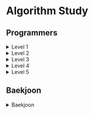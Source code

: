 # Algorithm Study

## Programmers

<details>
<summary>Level 1</summary>
<div markdown="1">
<ul>
<li><a href="https://github.com/choinara0/Algorithm/tree/master/Programmer/Level%201/3%EC%A7%84%EB%B2%95%EB%92%A4%EC%A7%91%EA%B8%B0">3진법 뒤집기</a></li>

<li><a href="https://github.com/choinara0/Algorithm/tree/master/Programmer/Level%201/K%EB%B2%88%EC%A7%B8%EC%88%98">K번째 수</a></li>
<li><a href="https://github.com/choinara0/Algorithm/tree/master/Programmer/Level%201/%5B3%EC%B0%A8%5Dn%EC%A7%84%EC%88%98%EA%B2%8C%EC%9E%84">[3차] n진수게임</a></li>
<li><a href="https://github.com/choinara0/Algorithm/tree/master/Programmer/Level%201/%EA%B0%80%EC%9A%B4%EB%8D%B0%20%EA%B8%80%EC%9E%90%20%EA%B0%80%EC%A0%B8%EC%98%A4%EA%B8%B0">가운데 글자 가져오기</a></li>
<li><a href="https://github.com/choinara0/Algorithm/tree/master/Programmer/Level%201/%EA%B0%99%EC%9D%80%EC%88%AB%EC%9E%90%EB%8A%94%EC%8B%AB%EC%96%B4">같은 숫자는 싫어</a></li>
<li><a href="https://github.com/choinara0/Algorithm/tree/master/Programmer/Level%201/%EB%8B%A4%ED%8A%B8%EA%B2%8C%EC%9E%84">다트 게임</a></li>
<li><a href="https://github.com/choinara0/Algorithm/tree/master/Programmer/Level%201/%EB%91%90%20%EA%B0%9C%20%EB%BD%91%EC%95%84%EC%84%9C%20%EB%8D%94%ED%95%98%EA%B8%B0">두 개 뽑아서 더하기</a></li>
<li><a href="https://github.com/choinara0/Algorithm/tree/master/Programmer/Level%201/%EB%91%90%20%EC%A0%95%EC%88%98%20%EC%82%AC%EC%9D%B4%EC%9D%98%20%ED%95%A9">두 정수 사이의 합</a></li>
<li><a href="https://github.com/choinara0/Algorithm/tree/master/Programmer/Level%201/%EB%A1%9C%EB%98%90%EC%9D%98%EC%B5%9C%EA%B3%A0%EC%88%9C%EC%9C%84%EC%99%80%EC%B5%9C%EC%A0%80%EC%88%9C%EC%9C%84">로또의 최고 순위와 최저 순위</a></li>
<li><a href="https://github.com/choinara0/Algorithm/tree/master/Programmer/Level%201/%EB%AA%A8%EC%9D%98%EA%B3%A0%EC%82%AC">모의고사</a></li>
<li><a href="https://github.com/choinara0/Algorithm/tree/master/Programmer/Level%201/%EB%AC%B8%EC%9E%90%EC%97%B4%20%EB%82%B4%20P%EC%99%80%20Y%EC%9D%98%20%EA%B0%9C%EC%88%98">문자열 내 p와 y의 개수</a></li>
<li><a href="https://github.com/choinara0/Algorithm/tree/master/Programmer/Level%201/%EB%AC%B8%EC%9E%90%EC%97%B4%20%EB%82%B4%EB%A6%BC%EC%B0%A8%EC%88%9C%EC%9C%BC%EB%A1%9C%20%EB%B0%B0%EC%B9%98%ED%95%98%EA%B8%B0">문자열 내림차순으로 배치하기</a></li>
<li><a href="https://github.com/choinara0/Algorithm/tree/master/Programmer/Level%201/%EB%AC%B8%EC%9E%90%EC%97%B4%20%EB%8B%A4%EB%A3%A8%EA%B8%B0%20%EA%B8%B0%EB%B3%B8">문자열 다루기 기본</a></li>
<li><a href="https://github.com/choinara0/Algorithm/tree/master/Programmer/Level%201/%EB%AC%B8%EC%9E%90%EC%97%B4%EC%9D%84%20%EC%A0%95%EC%88%98%EB%A1%9C%20%EB%B0%94%EA%BE%B8%EA%B8%B0">문자열 정수로 바꾸기</a></li>
<li><a href="https://github.com/choinara0/Algorithm/tree/master/Programmer/Level%201/%EB%B9%84%EB%B0%80%EC%A7%80%EB%8F%84">비밀지도</a></li>
<li><a href="https://github.com/choinara0/Algorithm/tree/master/Programmer/Level%201/%EC%84%9C%EC%9A%B8%EC%97%90%EC%84%9C%20%EA%B9%80%EC%84%9C%EB%B0%A9%20%EC%B0%BE%EA%B8%B0">서울에서 김서방 찾기</a></li>
<li><a href="https://github.com/choinara0/Algorithm/tree/master/Programmer/Level%201/%EC%86%8C%EC%88%98%EB%A7%8C%EB%93%A4%EA%B8%B0">소수 만들기</a></li>
<li><a href="https://github.com/choinara0/Algorithm/tree/master/Programmer/Level%201/%EC%86%8C%EC%88%98%EC%B0%BE%EA%B8%B0">소수 찾기 </a></li>
<li><a href="https://github.com/choinara0/Algorithm/tree/master/Programmer/Level%201/%EC%88%98%EB%B0%95%EC%88%98%EB%B0%95%EC%88%98%EB%B0%95%EC%88%98%EB%B0%95%EC%88%98%EB%B0%95%EC%88%98%3F">수박수박수박수박수박수?</a></li>
<li><a href="https://github.com/choinara0/Algorithm/tree/master/Programmer/Level%201/%EC%8B%9C%EC%A0%80%EC%95%94%ED%98%B8">시저암호</a></li>
<li><a href="https://github.com/choinara0/Algorithm/tree/master/Programmer/Level%201/%EC%8B%A0%EA%B7%9C%20%EC%95%84%EC%9D%B4%EB%94%94%20%EC%B6%94%EC%B2%9C">신규 아이디 추천</a></li>
<Li><a href="https://github.com/choinara0/Algorithm/tree/master/Programmer/Level%201/%EC%8B%A4%ED%8C%A8%EC%9C%A8">실패율 </a></Li>
<li><a href="https://github.com/choinara0/Algorithm/tree/master/Programmer/Level%201/%EC%95%BD%EC%88%98%EC%9D%98%20%ED%95%A9">약수의 합 </a></li>
<li><a href="https://github.com/choinara0/Algorithm/tree/master/Programmer/Level%201/%EC%98%88%EC%82%B0">예산 </a></li>
<li><a href="https://github.com/choinara0/Algorithm/tree/master/Programmer/Level%201/%EC%99%84%EC%A3%BC%ED%95%98%EC%A7%80%20%EB%AA%BB%ED%95%9C%20%EC%84%A0%EC%88%98%EB%93%A4">완주하지 못한 선수들 </a></li>
<li><a href="https://github.com/choinara0/Algorithm/tree/master/Programmer/Level%201/%EC%9D%B4%EC%83%81%ED%95%9C%20%EB%AC%B8%EC%9E%90%20%EB%A7%8C%EB%93%A4%EA%B8%B0">이상한 문자 만들기 </a></li>
<li><a href="https://github.com/choinara0/Algorithm/tree/master/Programmer/Level%201/%EC%A0%95%EC%88%98%20%EB%82%B4%EB%A6%BC%EC%B0%A8%EC%88%9C%EC%9C%BC%EB%A1%9C%20%EB%B0%B0%EC%B9%98%ED%95%98%EA%B8%B0">정수 내림차순으로 배치하기</a></li>
<li><a href="https://github.com/choinara0/Algorithm/tree/master/Programmer/Level%201/%EC%A0%95%EC%88%98%20%EC%A0%9C%EA%B3%B1%EA%B7%BC%20%ED%8C%90%EB%B3%84">정수 제곱근 판별 </a></li>
<li><a href="https://github.com/choinara0/Algorithm/tree/master/Programmer/Level%201/%EC%A0%9C%EC%9D%BC%20%EC%9E%91%EC%9D%80%20%EC%88%98%20%EC%A0%9C%EA%B1%B0%ED%95%98%EA%B8%B0">제일 작은 수 제거하기 </a></li>
<li><a href="https://github.com/choinara0/Algorithm/tree/master/Programmer/Level%201/%EC%B2%B4%EC%9C%A1%EB%B3%B5">체육복 </a></li>
<li><a href="https://github.com/choinara0/Algorithm/tree/master/Programmer/Level%201/%EC%B5%9C%EB%8C%80%EA%B3%B5%EC%95%BD%EC%88%98%EC%99%80%20%EC%B5%9C%EC%86%8C%EA%B3%B5%EB%B0%B0%EC%88%98">최대공약수와 최대 공배수 </a></li>
<li><a href="https://github.com/choinara0/Algorithm/tree/master/Programmer/Level%201/%EC%BD%9C%EB%9D%BC%EC%B8%A0%EC%9D%98%20%EC%B6%94%EC%B8%A1">콜라츠의 추측</a></li>
<li><a href="https://github.com/choinara0/Algorithm/tree/master/Programmer/Level%201/%ED%81%AC%EB%A0%88%EC%9D%B8%20%EC%9D%B8%ED%98%95%EB%BD%91%EA%B8%B0%20%EA%B2%8C%EC%9E%84">크레인 인형뽑기 게임 </a></li>
<li><a href="https://github.com/choinara0/Algorithm/tree/master/Programmer/Level%201/%ED%82%A4%ED%8C%A8%EB%93%9C%20%EB%88%84%EB%A5%B4%EA%B8%B0">키패드 누르기 </a></li>
<li><a href="https://github.com/choinara0/Algorithm/tree/master/Programmer/Level%201/%ED%8F%B0%EC%BC%93%EB%AA%AC">폰켓몬 </a></li>
<li><a href="https://github.com/choinara0/Algorithm/tree/master/Programmer/Level%201/%ED%95%98%EC%83%A4%EB%93%9C%20%EC%88%98">하샤드 수 </a></li>
<li><a href="https://github.com/choinara0/Algorithm/tree/master/Programmer/Level%201/%ED%95%B8%EB%93%9C%ED%8F%B0%20%EB%B2%88%ED%98%B8%20%EA%B0%80%EB%A6%AC%EA%B8%B0">핸드폰 번호 가리기 </a></li>
<li><a href="https://github.com/choinara0/Algorithm/tree/master/Programmer/Level%201/%ED%96%89%EB%A0%AC%EC%9D%98%20%EB%8D%A7%EC%85%88">행렬의 덧셈 </a></li>
<li><a href="https://github.com/choinara0/Algorithm/tree/master/Programmer/Level%201/%EC%88%AB%EC%9E%90%20%EB%AC%B8%EC%9E%90%EC%97%B4%EA%B3%BC%20%EC%98%81%EB%8B%A8%EC%96%B4"> 숫자 문자열과 영단어 </a></li>
<li><a href="https://github.com/choinara0/Algorithm/tree/master/Programmer/Level%201/%EB%B6%80%EC%A1%B1%ED%95%9C%20%EA%B8%88%EC%95%A1%20%EA%B3%84%EC%82%B0%ED%95%98%EA%B8%B0"> 부족한 금액 계산하기 </a></li>
<li><a href="https://github.com/choinara0/Algorithm/tree/master/Programmer/Level%201/%EC%83%81%ED%98%B8%20%ED%8F%89%EA%B0%80"> 상호 평가 </a></li>
<li><a href="https://github.com/choinara0/Algorithm/tree/master/Programmer/Level%201/%EC%A7%81%EC%97%85%EA%B5%B0%20%EC%B6%94%EC%B2%9C%ED%95%98%EA%B8%B0"> 직업군 추천하기 </a></li>
<li><a href="https://github.com/choinara0/Algorithm/blob/master/Programmer/Level%201/%EB%B3%B5%EC%84%9C%20%EC%A0%95%EB%A0%AC%ED%95%98%EA%B8%B0/%EB%B3%B5%EC%84%9C%20%EC%A0%95%EB%A0%AC%ED%95%98%EA%B8%B0.py"> 복서 정렬하기 </a></li>
<li><a href="https://github.com/choinara0/Algorithm/tree/master/Programmer/Level%201/%EC%97%86%EB%8A%94%20%EC%88%AB%EC%9E%90%20%EB%8D%94%ED%95%98%EA%B8%B0"> 없는 숫자 더하기 </a></li>


</ul>
</div>
</details>
<details>
<summary>Level 2</summary>
<div markdown="1">
<ul>
<li><a href="https://github.com/choinara0/Algorithm/tree/master/Programmer/Level%202/124%20%EB%82%98%EB%9D%BC%EC%9D%98%20%EC%88%AB%EC%9E%90">124 나라의 숫자</a></li>
<li><a href="https://github.com/choinara0/Algorithm/tree/master/Programmer/Level%202/2%EA%B0%9C%20%EC%9D%B4%ED%95%98%EB%A1%9C%20%EB%8B%A4%EB%A5%B8%20%EB%B9%84%ED%8A%B8%20-%20%EC%98%A4%EB%8B%B5">2개 이하로 다른 비트 </a></li>
<li><a href="https://github.com/choinara0/Algorithm/tree/master/Programmer/Level%202/H-Index">H-Index </a></li>
<li><a href="https://github.com/choinara0/Algorithm/tree/master/Programmer/Level%202/JadenCase%20%EB%AC%B8%EC%9E%90%EC%97%B4%20%EB%A7%8C%EB%93%A4%EA%B8%B0">JadenCase 문자열 만들기 </a></li>
<li><a href="https://github.com/choinara0/Algorithm/tree/master/Programmer/Level%202/N%EA%B0%9C%EC%9D%98%20%EC%B5%9C%EC%86%8C%EA%B3%B5%EB%B0%B0%EC%88%98">N개의 최소공배수 </a></li>
<li><a href="https://github.com/choinara0/Algorithm/tree/master/Programmer/Level%202/%EA%B0%80%EC%9E%A5%20%ED%81%B0%20%EC%88%98">가장 큰 수 </a></li>
<li><a href="https://github.com/choinara0/Algorithm/tree/master/Programmer/Level%202/%EA%B0%80%EC%9E%A5%20%ED%81%B0%20%EC%A0%95%EC%82%AC%EA%B0%81%ED%98%95%20%EC%B0%BE%EA%B8%B0">가장 큰 정사각형 찾기 </a></li>
<li><a href="https://github.com/choinara0/Algorithm/tree/master/Programmer/Level%202/%EA%B8%B0%EB%8A%A5%EA%B0%9C%EB%B0%9C">기능 개발</a></li>
<li><a href="https://github.com/choinara0/Algorithm/tree/master/Programmer/Level%202/%EB%8B%A4%EB%A6%AC%EB%A5%BC%20%EC%A7%80%EB%82%98%EB%8A%94%20%ED%8A%B8%EB%9F%AD">다리를 지나는 트럭 </a></li>
<li><a href="https://github.com/choinara0/Algorithm/tree/master/Programmer/Level%202/%EB%8B%A4%EC%9D%8C%20%ED%81%B0%20%EC%88%AB%EC%9E%90">다음 큰 숫자 </a></li>
<li><a href="https://github.com/choinara0/Algorithm/tree/master/Programmer/Level%202/%EB%8D%94%20%EB%A7%B5%EA%B2%8C">더 맵게 </a></li>
<li><a href="https://github.com/choinara0/Algorithm/tree/master/Programmer/Level%202/%EB%AC%B8%EC%9E%90%EC%97%B4%20%EC%95%95%EC%B6%95">문자열 압축 </a></li>
<li><a href="https://github.com/choinara0/Algorithm/tree/master/Programmer/Level%202/%EB%B0%A9%EA%B8%88%EA%B7%B8%EA%B3%A1">방금그곡 </a></li>
<li><a href="https://github.com/choinara0/Algorithm/tree/master/Programmer/Level%202/%EB%B0%B0%EC%83%81%20%EB%B9%84%EC%9A%A9%20%EC%B5%9C%EC%86%8C%ED%99%94">배상 비용 최소화 </a></li>
<li><a href="https://github.com/choinara0/Algorithm/tree/master/Programmer/Level%202/%EC%82%BC%EA%B0%81%EB%8B%AC%ED%8C%BD%EC%9D%B4">삼각달팽이 </a></li>
<li><a href="https://github.com/choinara0/Algorithm/tree/master/Programmer/Level%202/%EC%86%8C%EC%88%98%20%EC%B0%BE%EA%B8%B0">소수 찾기 </a></li>
<li><a href="https://github.com/choinara0/Algorithm/tree/master/Programmer/Level%202/%EC%88%AB%EC%9E%90%EC%9D%98%20%ED%91%9C%ED%98%84"> 숫자의 표현 </a></li>
<li><a href="https://github.com/choinara0/Algorithm/tree/master/Programmer/Level%202/%EC%8A%A4%ED%82%AC%ED%8A%B8%EB%A6%AC">스킬트리 </a></li>
<li><a href="https://github.com/choinara0/Algorithm/tree/master/Programmer/Level%202/%EC%95%BD%EC%88%98%EC%9D%98%20%EA%B0%9C%EC%88%98%EC%99%80%20%EB%8D%A7%EC%85%88">약수의 개수와 덧셈 </a></li>
<li><a href="https://github.com/choinara0/Algorithm/tree/master/Programmer/Level%202/%EC%98%81%EC%96%B4%20%EB%81%9D%EB%A7%90%EC%9E%87%EA%B8%B0">영어 끝말잇기 </a></li>
<li><a href="https://github.com/choinara0/Algorithm/tree/master/Programmer/Level%202/%EC%98%88%EC%83%81%20%EB%8C%80%EC%A7%84%ED%91%9C">예상 대진표 </a></li>
<li><a href="https://github.com/choinara0/Algorithm/tree/master/Programmer/Level%202/%EC%98%A4%ED%94%88%EC%B1%84%ED%8C%85%EB%B0%A9"> 오픈 채팅방 </a></li>
<li><a href="https://github.com/choinara0/Algorithm/tree/master/Programmer/Level%202/%EC%98%AC%EB%B0%94%EB%A5%B8%20%EA%B4%84%ED%98%B8">올바른 괄호 </a></li>
<li><a href="https://github.com/choinara0/Algorithm/tree/master/Programmer/Level%202/%EC%9D%B4%EC%A7%84%20%EB%B3%80%ED%99%98%20%EB%B0%98%EB%B3%B5%ED%95%98%EA%B8%B0">이진 변환 반복하기 </a></li>
<li><a href="https://github.com/choinara0/Algorithm/tree/master/Programmer/Level%202/%EC%A0%84%ED%99%94%EB%B2%88%ED%98%B8%20%EB%AA%A9%EB%A1%9D"> 전화번호 목록 </a></li>
<li><a href="https://github.com/choinara0/Algorithm/tree/master/Programmer/Level%202/%EC%A3%BC%EC%8B%9D%EA%B0%80%EA%B2%A9">주식가격</a></li>
<li><a href="https://github.com/choinara0/Algorithm/tree/master/Programmer/Level%202/%EC%A7%9D%EC%A7%80%EC%96%B4%EC%A0%9C%EA%B1%B0%ED%95%98%EA%B8%B0">짝지어 제거하기 </a></li>
<li><a href="https://github.com/choinara0/Algorithm/tree/master/Programmer/Level%202/%EC%B5%9C%EC%86%9F%EA%B0%92%EB%A7%8C%EB%93%A4%EA%B8%B0">최솟값만들기 </a></li>
<li><a href="https://github.com/choinara0/Algorithm/tree/master/Programmer/Level%202/%EC%B9%B4%ED%8E%AB">카펫 </a></li>
<li><a href="https://github.com/choinara0/Algorithm/tree/master/Programmer/Level%202/%EC%BF%BC%EB%93%9C%EC%95%95%EC%B6%95%20%ED%9B%84%20%EA%B0%9C%EC%88%98%20%EC%84%B8%EA%B8%B0-%20%EC%8B%A4%ED%8C%A8">쿼드압축 후 개수 세기 - 실패 </a></li>
<li><a href="https://github.com/choinara0/Algorithm/tree/master/Programmer/Level%202/%ED%83%80%EC%BC%93%EB%84%98%EB%B2%84"> 타켓넘버 </a></li>
<li><a href="https://github.com/choinara0/Algorithm/tree/master/Programmer/Level%202/%ED%8A%9C%ED%94%8C">튜플 </a></li>
<li><a href="https://github.com/choinara0/Algorithm/tree/master/Programmer/Level%202/%ED%94%84%EB%A6%B0%ED%84%B0">프린터 </a></li>
<li><a href="https://github.com/choinara0/Algorithm/tree/master/Programmer/Level%202/%ED%9A%8C%EC%82%AC%20%EC%88%AB%EC%9E%90%20%EA%B2%8C%EC%9E%84">회사 숫자 게임 </a></li>
<li><a href="https://github.com/choinara0/Algorithm/tree/master/Programmer/Level%202/%5B1%EC%B0%A8%5D%20%EC%BA%90%EC%8B%9C"> [1차] 캐시 </a></li>
<li><a href="https://github.com/choinara0/Algorithm/tree/master/Programmer/Level%202/%ED%81%B0%20%EC%88%98%20%EB%A7%8C%EB%93%A4%EA%B8%B0"> 큰 수 만들기 </a></li>
<li><a href="https://github.com/choinara0/Algorithm/tree/master/Programmer/Level%202/%EC%A0%90%ED%94%84%EC%99%80%20%EC%88%9C%EA%B0%84%EC%9D%B4%EB%8F%99"> 점프와 순간이동 </a></li>
<li><a href="https://github.com/choinara0/Algorithm/tree/master/Programmer/Level%202/%EA%B5%AC%EB%A9%8D%EB%B3%B4%ED%8A%B8"> 구멍 보트 </a></li>
<li><a href="https://github.com/choinara0/Algorithm/tree/master/Programmer/Level%202/%EB%95%85%EB%94%B0%EB%A8%B9%EA%B8%B0"> 땅따먹기 </a></li>
<li><a href="https://github.com/choinara0/Algorithm/tree/master/Programmer/Level%202/%EC%9C%84%EC%9E%A5"> 위장 </a></li>
<li><a href="https://github.com/choinara0/Algorithm/tree/master/Programmer/Level%202/%EA%B0%80%EC%9E%A5%20%ED%81%B0%20%EC%A0%95%EC%82%AC%EA%B0%81%ED%98%95%20%EC%B0%BE%EA%B8%B0"> 가장 큰 정사각형 찾기 "</a></li>
<li><a href="https://github.com/choinara0/Algorithm/tree/master/Programmer/Level%202/%EC%88%9C%EC%9C%84%20%EA%B2%80%EC%83%89"> 순위 검색 </a></li>
<li><a href="https://github.com/choinara0/Algorithm/tree/master/Programmer/Level%202/%ED%8C%8C%EC%9D%BC%EB%AA%85%20%EC%A0%95%EB%A0%AC"> 파일명 정렬 </a></li>
<li><a href="https://github.com/choinara0/Algorithm/tree/master/Programmer/Level%202/%EA%B4%84%ED%98%B8%20%ED%9A%8C%EC%A0%84%ED%95%98%EA%B8%B0"> 괄호 회전하기 </a></li>
<li><a href="https://github.com/choinara0/Algorithm/tree/master/Programmer/Level%202/%EA%B4%84%ED%98%B8%20%EB%B3%80%ED%99%98">괄호 변환 </a></li>
<li><a href="https://github.com/choinara0/Algorithm/tree/master/Programmer/Level%202/%EB%A9%94%EB%89%B4%20%EB%A6%AC%EB%89%B4%EC%96%BC"> 메뉴 리뉴얼 </a></li>
<li><a href="https://github.com/choinara0/Algorithm/tree/master/Programmer/Level%202/N%EC%A7%84%EC%88%98%20%EA%B2%8C%EC%9E%84"> N진수 게임 </a></li>
<li><a href="https://github.com/choinara0/Algorithm/tree/master/Programmer/Level%202/%EB%89%B4%EC%8A%A4%20%ED%81%B4%EB%9F%AC%EC%8A%A4%ED%84%B0%EB%A7%81"> 뉴스 클러스터링 </a></li>
<li><a href="https://github.com/choinara0/Algorithm/tree/master/Programmer/Level%202/%EB%A9%80%EC%A9%A1%ED%95%9C%20%EC%82%AC%EA%B0%81%ED%98%95"> 멀쩡한 사각형 </a></li>
<li><a href="https://github.com/choinara0/Algorithm/tree/master/Programmer/Level%202/%ED%96%89%EB%A0%AC%EC%9D%98%20%EA%B3%B1%EC%85%88"> 행렬의 곱셈 </a></li>
<li><a href="https://github.com/choinara0/Algorithm/tree/master/Programmer/Level%202/%EC%95%95%EC%B6%95"> 압축 </a></li>
<li><a href="https://github.com/choinara0/Algorithm/tree/master/Programmer/Level%202/%EC%88%98%EC%8B%9D%20%EC%B5%9C%EB%8C%80%ED%99%94"> 수식 최대화 </a></li>
<li><a href="https://github.com/choinara0/Algorithm/tree/master/Programmer/Level%202/%EB%AA%A8%EC%9D%8C%20%EC%82%AC%EC%A0%84"> 모음 사전 </a></li>
<li><a href="https://github.com/choinara0/Algorithm/tree/master/Programmer/Level%202/%EC%9E%85%EC%8B%A4%20%ED%87%B4%EC%8B%A4"> 입실 퇴실 </a></li>

</ul>
</div>
</details>
<details>
<summary>Level 3</summary>
<div markdown="1">
<ul>
<li><a href="https://github.com/choinara0/Algorithm/tree/master/Programmer/Level%203/%EB%84%A4%ED%8A%B8%EC%9B%8C%ED%81%AC"> 네트워크 </a></li>
<li><a href="https://github.com/choinara0/Algorithm/tree/master/Programmer/Level%203/%EB%8B%A8%EC%96%B4%20%EB%B3%80%ED%99%98"> 단어 변환 </a></li>
<li><a href="https://github.com/choinara0/Algorithm/tree/master/Programmer/Level%203/%EC%97%AC%ED%96%89%EA%B2%BD%EB%A1%9C"> 여행경로 </a></li>
</ul>
</div>
</details>
<details>
<summary>Level 4</summary>
<div markdown="1">

</div>
</details>
<details>
<summary>Level 5</summary>
<div markdown="1">

</div>
</details>


## Baekjoon

<details>
<summary>Baekjoon </summary>
<div markdown="1">
<ul>

<li><a href="https://github.com/choinara0/Algorithm/tree/master/Baekjoon/Graph%20Algorithm/DFS%EC%99%80%20BFS"> 1260번 - DFS와 BFS</a></li>
<li><a href="https://github.com/choinara0/Algorithm/tree/master/Baekjoon/Graph%20Algorithm/%ED%97%8C%EB%82%B4%EA%B8%B0%EB%8A%94%20%EC%B9%9C%EA%B5%AC%EA%B0%80%20%ED%95%84%EC%9A%94%ED%95%B4"> 21736번 - 헌내기는 친구가 필요해 </a></li>
<li><a href="https://github.com/choinara0/Algorithm/tree/master/Baekjoon/Graph%20Algorithm/%EB%B0%94%EC%9D%B4%EB%9F%AC%EC%8A%A4"> 2606번 - 바이러스 </a></li>
<li><a href="https://github.com/choinara0/Algorithm/tree/master/Baekjoon/Graph%20Algorithm/%EC%97%B0%EA%B2%B0%20%EC%9A%94%EC%86%8C%EC%9D%98%20%EA%B0%9C%EC%88%98"> 11724번 - 연결 요소의 개수 </a></li>
<li><a href="https://github.com/choinara0/Algorithm/tree/master/Baekjoon/Graph%20Algorithm/%EC%9C%A0%EA%B8%B0%EB%86%8D%20%EB%B0%B0%EC%B6%94"> 1012번 - 유기농 배추 </a></li>
<li><a href="https://github.com/choinara0/Algorithm/tree/master/Baekjoon/Graph%20Algorithm/%EC%84%AC%EC%9D%98%20%EA%B0%9C%EC%88%98"> 4963번 - 섬의 개수 </a></li>
<li><a href="https://github.com/choinara0/Algorithm/tree/master/Baekjoon/Graph%20Algorithm/%EC%95%88%EC%A0%84%20%EC%98%81%EC%97%AD"> 2468번 - 안전 영역 </a></li>
<li><a href="https://github.com/choinara0/Algorithm/tree/master/Baekjoon/Graph%20Algorithm/%EC%98%81%EC%83%81%20%EC%B2%98%EB%A6%AC"> 21938번 - 영상 처리 </a></li>
<li><a href="https://github.com/choinara0/Algorithm/tree/master/Baekjoon/Graph%20Algorithm/%EB%84%88%EA%B5%AC%EB%A6%AC%20%EA%B5%AC%EA%B5%AC"> 18126번 - 너구리 구구 </a></li>
<li><a href="https://github.com/choinara0/Algorithm/tree/master/Baekjoon/Greedy%20Algorithm"> 2839번 - 설탕 배달 </a></li>
<li><a href="https://github.com/choinara0/Algorithm/tree/master/Baekjoon/Dynamic%20Programming/1%EB%A1%9C%20%EB%A7%8C%EB%93%A4%EA%B8%B0"> 1463번 - 1로 만들기 </a></li>
<li><a href="https://github.com/choinara0/Algorithm/tree/master/Baekjoon/Dynamic%20Programming/1%2C%202%2C%203%20%EB%8D%94%ED%95%98%EA%B8%B0"> 9095번 - 1, 2, 3 더하기 </a></li>
<li><a href="https://github.com/choinara0/Algorithm/tree/master/Baekjoon/Dynamic%20Programming/%ED%94%BC%EB%B3%B4%EB%82%98%EC%B9%98%20%ED%95%A8%EC%88%98"> 1003번 - 피보나치 함수 </a></li>
<li><a href="https://github.com/choinara0/Algorithm/tree/master/Baekjoon/Graph%20Algorithm/%EC%88%A8%EB%B0%94%EA%BC%AD%EC%A7%88"> 1697번 - 숨바꼭질 </a></li>
<li><a href="https://github.com/choinara0/Algorithm/tree/master/Baekjoon/Graph%20Algorithm/%ED%86%A0%EB%A7%88%ED%86%A0"> 7576번 - 토마토 </a></li>
<li><a href="https://github.com/choinara0/Algorithm/tree/master/Baekjoon/Graph%20Algorithm/%EB%82%98%EC%9D%B4%ED%8A%B8%EC%9D%98%20%EC%9D%B4%EB%8F%99"> 7562번 - 나이트의 이동 </a></li>
<li><a href="https://github.com/choinara0/Algorithm/tree/master/Baekjoon/Graph%20Algorithm/%EB%AF%B8%EB%A1%9C%20%ED%83%90%EC%83%89"> 2178번 - 미로 탐색 </a></li>
<li><a href="https://github.com/choinara0/Algorithm/tree/master/Baekjoon/Graph%20Algorithm/%EB%8B%A8%EC%A7%80%EB%B2%88%ED%98%B8%EB%B6%99%EC%9D%B4%EA%B8%B0"> 2667번 - 단지번호붙이기g</a></li>
<li><a href="https://github.com/choinara0/Algorithm/tree/master/Baekjoon/Graph%20Algorithm/%EC%96%91"> 3184번 - 양 </a></li>
<li><a href="https://github.com/choinara0/Algorithm/tree/master/Baekjoon/Graph%20Algorithm/%EC%97%B0%EA%B5%AC%EC%86%8C"> 14502번 - 연구소 </a></li>
<li><a href="https://github.com/choinara0/Algorithm/tree/master/Baekjoon/Graph%20Algorithm/1753%EB%B2%88%20-%20%EC%B5%9C%EB%8B%A8%EA%B2%BD%EB%A1%9C"> 1753번 - 최단경로 </a></li>
<li><a href="https://github.com/choinara0/Algorithm/tree/master/Baekjoon/Graph%20Algorithm/7579%EB%B2%88%20-%20%ED%86%A0%EB%A7%88%ED%86%A0"> 7569번 - 토마토 </a></li>
<li><a href="https://github.com/choinara0/Algorithm/tree/master/Baekjoon/Graph%20Algorithm/13565%EB%B2%88%20-%20%EC%B9%A8%ED%88%AC"> 13565번 - 침투 </a></li>
<li><a href="https://github.com/choinara0/Algorithm/tree/master/Baekjoon/Graph%20Algorithm/10026%EB%B2%88%20-%20%EC%A0%81%EB%A1%9D%EC%83%89%EC%95%BD"> 10062번 - 적록색약 </a></li>
<li><a href="https://github.com/choinara0/Algorithm/tree/master/Baekjoon/Graph%20Algorithm/1987%EB%B2%88%20-%20%EC%95%8C%ED%8C%8C%EB%B2%B3"> 1987번 - 알파벳 </a></li>
<li><a href="https://github.com/choinara0/Algorithm/tree/master/Baekjoon/Graph%20Algorithm/2206%EB%B2%88%20-%20%EB%B2%BD%20%EB%B6%80%EC%88%98%EA%B3%A0%20%EC%9D%B4%EB%8F%99%ED%95%98%EA%B8%B0"> 2206번 - 벽 부수고 이동하기 </a></li>
<li><a href="https://github.com/choinara0/Algorithm/tree/master/Baekjoon/Graph%20Algorithm/1520%EB%B2%88%20-%20%EB%82%B4%EB%A6%AC%EB%A7%89%EA%B8%B8"> 1520번 - 내리막길 </a></li>
<li><a href="https://github.com/choinara0/Algorithm/tree/master/Baekjoon/BruteForce%20Algorithm/2503%EB%B2%88%20-%20%EC%88%AB%EC%9E%90%20%EC%95%BC%EA%B5%AC"> 2503번 - 숫자 야구 </a></li>
<li><a href="https://github.com/choinara0/Algorithm/tree/master/Baekjoon/BruteForce%20Algorithm/14501%EB%B2%88%20-%20%ED%87%B4%EC%82%AC"> 14501번 - 퇴사 </a></li>
<li><a href="https://github.com/choinara0/Algorithm/tree/master/Baekjoon/BruteForce%20Algorithm/2798%EB%B2%88%20-%20%EB%B8%94%EB%9E%99%EC%9E%AD"> 2798번 - 블랙잭 </a></li>
<li><a href="https://github.com/choinara0/Algorithm/tree/master/Baekjoon/BruteForce%20Algorithm/2309%EB%B2%88%20-%20%EC%9D%BC%EA%B3%B1%20%EB%82%9C%EC%9F%81%EC%9D%B4"> 2309번 - 일곱 난쟁이 </a></li>
<li><a href="https://github.com/choinara0/Algorithm/tree/master/Baekjoon/BruteForce%20Algorithm/7568%EB%B2%88%20-%20%EB%8D%A9%EC%B9%98"> 7568번 - 덩치 </a></li>
<li><a href="https://github.com/choinara0/Algorithm/tree/master/Baekjoon/BruteForce%20Algorithm/1436%EB%B2%88%20-%20%EC%98%81%ED%99%94%EA%B0%90%EB%8F%85%20%EC%88%8C"> 1436번 - 영화감독 숌 </a></li>
<li><a href="https://github.com/choinara0/Algorithm/tree/master/Baekjoon/BruteForce%20Algorithm/10974%EB%B2%88%20-%20%EB%AA%A8%EB%93%A0%20%EC%88%9C%EC%97%B4"> 10974번 - 모든 순열 </a></li>
<li><a href="https://github.com/choinara0/Algorithm/tree/master/Baekjoon/BruteForce%20Algorithm/10819%EB%B2%88%20-%20%EC%B0%A8%EC%9D%B4%EB%A5%BC%20%EC%B5%9C%EB%8C%80%EB%A1%9C"> 10819번 - 차이를 최대로 </a></li>
<li><a href="https://github.com/choinara0/Algorithm/tree/master/Baekjoon/BruteForce%20Algorithm/9663%EB%B2%88%20-%20N-Queen"> 9663번 - N-Queen </a></li>
<li><a href="https://github.com/choinara0/Algorithm/tree/master/Baekjoon/BruteForce%20Algorithm/10971%EB%B2%88%20-%20%EC%99%B8%ED%8C%90%EC%9B%90%20%EC%88%9C%ED%9A%8C%202"> 10981번 - 외판원 순회 2</a></li>
<li><a href="https://github.com/choinara0/Algorithm/tree/master/Baekjoon/Graph%20Algorithm/3055%EB%B2%88%20-%20%ED%83%88%EC%B6%9C"> 3055번 - 탈출 </a></li>
<li><a href="https://github.com/choinara0/Algorithm/tree/master/Baekjoon/Graph%20Algorithm/16234%EB%B2%88%20-%20%EC%9D%B8%EA%B5%AC%20%EC%9D%B4%EB%8F%99"> 16234번 - 인구 이동 </a></li>
<li><a href="https://github.com/choinara0/Algorithm/tree/master/Baekjoon/BackTracking/15649%EB%B2%88%20-%20N%EA%B3%BC%20M(1)"> 15649번 - N과 M(1) </a></li>
<li><a href="https://github.com/choinara0/Algorithm/tree/master/Baekjoon/BackTracking/15650%EB%B2%88%20-%20N%EA%B3%BC%20M(2)"> 15650번 - N과 M(2) </a></li>
<li><a href="https://github.com/choinara0/Algorithm/tree/master/Baekjoon/BackTracking/15651%EB%B2%88%20-%20N%EA%B3%BC%20M(3)"> 15651번 - N과 M(3) </a></li>
<li><a href="https://github.com/choinara0/Algorithm/tree/master/Baekjoon/BackTracking/15652%EB%B2%88%20-%20N%EA%B3%BC%20M(4)"> 15652번 - N과 M(4) </a></li>
<li><a href="https://github.com/choinara0/Algorithm/tree/master/Baekjoon/BackTracking/15653%EB%B2%88%20-%20N%EA%B3%BC%20M(5)"> 15654번 - N과 M(5) </a></li>
<li><a href="https://github.com/choinara0/Algorithm/tree/master/Baekjoon/BackTracking/15655%EB%B2%88%20-%20N%EA%B3%BC%20M(6)"> 15655번 - N과 M(6) </a></li>
<li><a href="https://github.com/choinara0/Algorithm/tree/master/Baekjoon/BackTracking/15656%EB%B2%88%20-%20N%EA%B3%BC%20M(7)"> 15656번 - N과 M(7) </a></li>
<li><a href="https://github.com/choinara0/Algorithm/tree/master/Baekjoon/BackTracking/15657%EB%B2%88%20-%20N%EA%B3%BC%20M(8)"> 15657번 - N과 M(8) </a></li>
<li><a href="https://github.com/choinara0/Algorithm/tree/master/Baekjoon/BackTracking/15663%EB%B2%88%20-%20N%EA%B3%BC%20M(9)"> 15663번 - N과 M(9) </a></li>
<li><a href="https://github.com/choinara0/Algorithm/tree/master/Baekjoon/BackTracking/15664%EB%B2%88%20-%20N%EA%B3%BC%20M(10)"> 15664번 - N과 M(10) </a></li>
<li><a href="https://github.com/choinara0/Algorithm/tree/master/Baekjoon/BackTracking/15664%EB%B2%88%20-%20N%EA%B3%BC%20M(10)"> 15665번 - N과 M(11) </a></li>
<li><a href="https://github.com/choinara0/Algorithm/tree/master/Baekjoon/BackTracking/15664%EB%B2%88%20-%20N%EA%B3%BC%20M(10)"> 15666번 - N과 M(12) </a></li>
<li><a href="https://github.com/choinara0/Algorithm/tree/master/Baekjoon/BackTracking/6603%EB%B2%88%20-%20%EB%A1%9C%EB%98%90"> 6603번 - 로또 </a></li>
<li><a href="https://github.com/choinara0/Algorithm/tree/master/Baekjoon/BackTracking/14889%EB%B2%88%20-%20%EC%8A%A4%ED%83%80%ED%8A%B8%EC%99%80%20%EB%A7%81%ED%81%AC"> 14889번 - 스타트와 링크 </a></li>
<li><a href="https://github.com/choinara0/Algorithm/tree/master/Baekjoon/BackTracking/2529%EB%B2%88%20-%20%EB%B6%80%EB%93%B1%ED%98%B8"> 2529번 - 부등호 </a></li>
<li><a href="https://github.com/choinara0/Algorithm/tree/master/Baekjoon/BackTracking/14888%EB%B2%88%20-%20%EC%97%B0%EC%82%B0%EC%9E%90%20%EB%81%BC%EC%9B%8C%EB%84%A3%EA%B8%B0"> 14888번 - 연산자 끼워넣기 </a></li>
<li><a href="https://github.com/choinara0/Algorithm/tree/master/Baekjoon/BackTracking/1062%EB%B2%88%20-%20%EA%B0%80%EB%A5%B4%EC%B9%A8"> 1062번 - 가르침 </a></li>
<li><a href="https://github.com/choinara0/Algorithm/tree/master/Baekjoon/BackTracking/2580%EB%B2%88%20-%20%EC%8A%A4%EB%8F%84%EC%BF%A0"> 2580번 - 스도쿠 </a></li>
<li><a href="https://github.com/choinara0/Algorithm/tree/master/Baekjoon/BackTracking/2023%EB%B2%88%20-%20%EC%8B%A0%EA%B8%B0%ED%95%9C%20%EC%86%8C%EC%88%98"> 2023번 - 신기한 소수 </a></li>
<li><a href="https://github.com/choinara0/Algorithm/tree/master/Baekjoon/BackTracking/1038%EB%B2%88%20-%20%EA%B0%90%EC%86%8C%ED%95%98%EB%8A%94%20%EC%88%98"> 1038번 - 감소하는 수 </a></li>
<li><a href="https://github.com/choinara0/Algorithm/tree/master/Baekjoon/Dynamic%20Programming/2579%EB%B2%88%20-%20%EA%B3%84%EB%8B%A8%20%EC%98%A4%EB%A5%B4%EA%B8%B0"> 2579번 - 계단 오르기 </a></li>
<li><a href="https://github.com/choinara0/Algorithm/tree/master/Baekjoon/Dynamic%20Programming/1149%EB%B2%88%20-%20RGB%EA%B1%B0%EB%A6%AC%20"> 1149번 - RGB거리 </a></li>
<li><a href="https://github.com/choinara0/Algorithm/tree/master/Baekjoon/Dynamic%20Programming/1932%EB%B2%88%20-%20%EC%A0%95%EC%88%98%20%EC%82%BC%EA%B0%81%ED%98%95"> 1932번 - 정수 삼각형 </a></li>
<li><a href="https://github.com/choinara0/Algorithm/tree/master/Baekjoon/Dynamic%20Programming/2156%EB%B2%88%20-%20%ED%8F%AC%EB%8F%84%EC%A3%BC%20%EC%8B%9C%EC%8B%9D"> 2156번 - 포도주 시식 </a></li>
<li><a href="https://github.com/choinara0/Algorithm/tree/master/Baekjoon/Dynamic%20Programming/11057%EB%B2%88%20-%20%EC%98%A4%EB%A5%B4%EB%A7%89%20%EC%88%98"> 11057번 - 오르막 수 </a></li>
<li><a href="https://github.com/choinara0/Algorithm/tree/master/Baekjoon/Dynamic%20Programming/10844%EB%B2%88%20-%20%EC%89%AC%EC%9A%B4%20%EA%B3%84%EB%8B%A8%20%EC%88%98"> 11084번 - 쉬운 계단 수 </a></li>
<li><a href="https://github.com/choinara0/Algorithm/tree/master/Baekjoon/Dynamic%20Programming/11053%EB%B2%88%20-%20%EA%B0%80%EC%9E%A5%20%EA%B8%B4%20%EC%A6%9D%EA%B0%80%ED%95%98%EB%8A%94%20%EB%B6%80%EB%B6%84%20%EC%88%98%EC%97%B4"> 11053번 - 가장 긴 증가하는 부분 수열 </a></li>
<li><a href="https://github.com/choinara0/Algorithm/tree/master/Baekjoon/Dynamic%20Programming/1912%EB%B2%88%20-%20%EC%97%B0%EC%86%8D%ED%95%A9"> 1912번 - 연속합 </a></li>
<li><a href="https://github.com/choinara0/Algorithm/tree/master/Baekjoon/Dynamic%20Programming/11055%EB%B2%88%20-%20%EA%B0%80%EC%9E%A5%20%ED%81%B0%20%EC%A6%9D%EA%B0%80%20%EB%B6%80%EB%B6%84%20%EC%88%98%EC%97%B4"> 11055번 - 가장 큰 증가 부분 수열 </a></li>
<li><a href="https://github.com/choinara0/Algorithm/tree/master/Baekjoon/Dynamic%20Programming/11722%EB%B2%88%20-%20%EA%B0%80%EC%9E%A5%20%EA%B8%B4%20%EA%B0%90%EC%86%8C%ED%95%98%EB%8A%94%20%EB%B6%80%EB%B6%84%20%EC%88%98%EC%97%B4"> 11722번 - 가장 긴 감소하는 부분 수열 </a></li>
<li><a href="https://github.com/choinara0/Algorithm/tree/master/Baekjoon/PriorityQueue/1927%EB%B2%88%20-%20%EC%B5%9C%EC%86%8C%20%ED%9E%99"> 1927번 - 최소 힙 </a></li>
<li><a href="https://github.com/choinara0/Algorithm/tree/master/Baekjoon/PriorityQueue/11279%EB%B2%88%20-%20%EC%B5%9C%EB%8C%80%ED%9E%99"> 11279번 - 최대 힙 </a></li>
<li><a href="https://github.com/choinara0/Algorithm/tree/master/Baekjoon/PriorityQueue/11286%EB%B2%88%20-%20%EC%A0%88%EB%8C%80%EA%B0%92%20%ED%9E%99"> 11286번 - 절대값 힙 </a></li>
<li><a href="https://github.com/choinara0/Algorithm/tree/master/Baekjoon/PriorityQueue/1715%EB%B2%88%20-%20%EC%B9%B4%EB%93%9C%20%EC%A0%95%EB%A0%AC%ED%95%98%EA%B8%B0"> 1715번 - 카드 정렬하기 </a></li>
<li><a href="https://github.com/choinara0/Algorithm/tree/master/Baekjoon/PriorityQueue/15903%EB%B2%88%20-%20%EC%B9%B4%EB%93%9C%20%ED%95%A9%EC%B2%B4%20%EB%86%80%EC%9D%B4"> 15903번 - 카드 합체 놀이 </a></li>
<li><a href="https://github.com/choinara0/Algorithm/tree/master/Baekjoon/PriorityQueue/7662%EB%B2%88%20-%20%EC%9D%B4%EC%A4%91%20%EC%9A%B0%EC%84%A0%EC%88%9C%EC%9C%84%20%ED%81%90"> 7662번 - 이중 우선순위 큐 </a></li>
<li><a href="https://github.com/choinara0/Algorithm/tree/master/Baekjoon/PriorityQueue/2075%EB%B2%88%20-%20N%EB%B2%88%EC%A7%B8%20%ED%81%B0%20%EC%88%98"> 2075번 - N번째 큰 수  </a></li>

</ul>
</div>
</details>





